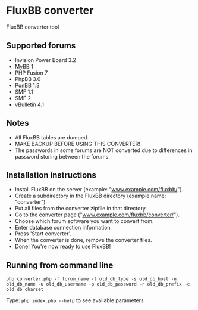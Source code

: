 FluxBB converter
=====================

FluxBB converter tool

Supported forums
----------------
 - Invision Power Board 3.2
 - MyBB 1
 - PHP Fusion 7
 - PhpBB 3.0
 - PunBB 1.3
 - SMF 1.1
 - SMF 2
 - vBulletin 4.1

Notes
-------------------
- All FluxBB tables are dumped.
- MAKE BACKUP BEFORE USING THIS CONVERTER!
- The passwords in some forums are NOT converted due to differences in password storing between the forums.

Installation instructions
-------------------
 - Install FluxBB on the server (example: "www.example.com/fluxbb/").
 - Create a subdirectory in the FluxBB directory (example name: "converter").
 - Put all files from the converter zipfile in that directory.
 - Go to the converter page ("www.example.com/fluxbb/converter/").
 - Choose which forum software you want to convert from.
 - Enter database connection information
 - Press 'Start converter'.
 - When the converter is done, remove the converter files.
 - Done! You're now ready to use FluxBB!

 Running from command line
-------------------

	php converter.php -f forum_name -t old_db_type -s old_db_host -n old_db_name -u old_db_username -p old_db_password -r old_db_prefix -c old_db_charset

Type: ``php index.php --help`` to see available parameters